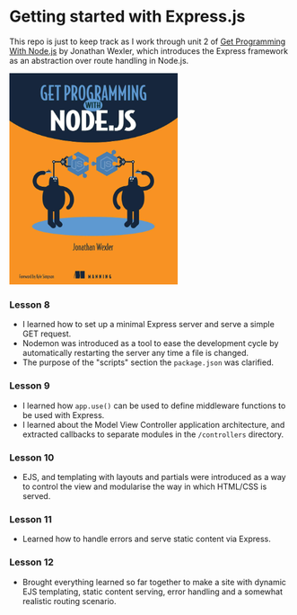 # Getting started with Express.js

This repo is just to keep track as I work through unit 2 of [Get Programming With Node.js](https://amzn.eu/d/1SdEKQ3) by Jonathan Wexler, which introduces the Express framework as an abstraction over route handling in Node.js.

<a href="https://amzn.eu/d/1SdEKQ3"><img src="book_cover.jpg" width="300" /></a>

### Lesson 8

- I learned how to set up a minimal Express server and serve a simple GET request.
- Nodemon was introduced as a tool to ease the development cycle by automatically restarting the server any time a file is changed.
- The purpose of the "scripts" section the `package.json` was clarified.

### Lesson 9

- I learned how `app.use()` can be used to define middleware functions to be used with Express.
- I learned about the Model View Controller application architecture, and extracted callbacks to separate modules in the `/controllers` directory.

### Lesson 10

- EJS, and templating with layouts and partials were introduced as a way to control the view and modularise the way in which HTML/CSS is served.

### Lesson 11

- Learned how to handle errors and serve static content via Express.

### Lesson 12

- Brought everything learned so far together to make a site with dynamic EJS templating, static content serving, error handling and a somewhat realistic routing scenario.
